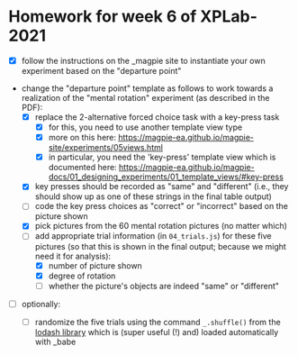 # Homework for week 6 of XPLab-2021

- [x] follow the instructions on the _magpie site to instantiate your own experiment based on the "departure point"
- change the "departure point" template as follows to work towards a realization of the "mental rotation" experiment (as described in the PDF):
  - [x] replace the 2-alternative forced choice task with a key-press task
    - [x] for this, you need to use another template view type
    - [x] more on this here: https://magpie-ea.github.io/magpie-site/experiments/05views.html
    - [x] in particular, you need the 'key-press' template view which is documented here: https://magpie-ea.github.io/magpie-docs/01_designing_experiments/01_template_views/#key-press
  - [x] key presses should be recorded as "same" and "different" (i.e., they should show up as one of these strings in the final table output)
  - [ ] code the key press choices as "correct" or "incorrect" based on the picture shown
  - [x] pick pictures from the 60 mental rotation pictures (no matter which)
  - [ ] add appropriate trial information (in `04_trials.js`) for these five pictures (so that this is shown in the final output; because we might need it for analysis):
    - [x] number of picture shown
    - [x] degree of rotation
    - [ ] whether the picture's objects are indeed "same" or "different"

- [ ] optionally:
  - [ ] randomize the five trials using the command `_.shuffle()` from the [lodash library](https://lodash.com) which is (super useful (!) and) loaded automatically with _babe
  

